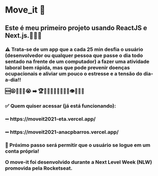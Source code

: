 # Move_it  💪
<h2>Este é meu primeiro projeto usando ReactJS e Next.js.👩🏻‍💻 
<h3>⚠️ Trata-se de um app que a cada 25 min desfia o usuário (desenvolvedor ou qualquer pessoa que passe o dia todo sentado na frente de um computador) a fazer uma atividade laboral bem rápida, mas que pode prevenir doenças ocupacionais e aliviar um pouco o estresse e a tensão do dia-a-dia!! <br /> 
 
🆘😫😤🤯🤬😭  ➡️  🏆🧘🏻‍♀️🤸🏻🤓😁💪👁🦵🙌👏   <br />
 
<h3>✅ Quem quiser acessar (já está funcionando):  
 <h3>➖ https://moveit2021-eta.vercel.app/  
 <h3>➖ https://moveit2021-anacpbarros.vercel.app/  
  
<h3>🎯 Próximo passo será permitir que o usuário se logue em um conta própria!  <br />

O move-it foi desenvolvido durante a Next Level Week (NLW) promovida pela Rocketseat.
